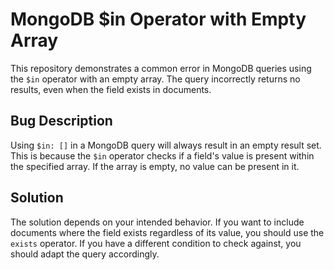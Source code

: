 # MongoDB $in Operator with Empty Array

This repository demonstrates a common error in MongoDB queries using the `$in` operator with an empty array.  The query incorrectly returns no results, even when the field exists in documents.

## Bug Description

Using `$in: []` in a MongoDB query will always result in an empty result set. This is because the `$in` operator checks if a field's value is present within the specified array. If the array is empty, no value can be present in it.

## Solution

The solution depends on your intended behavior. If you want to include documents where the field exists regardless of its value, you should use the `exists` operator. If you have a different condition to check against, you should adapt the query accordingly.
